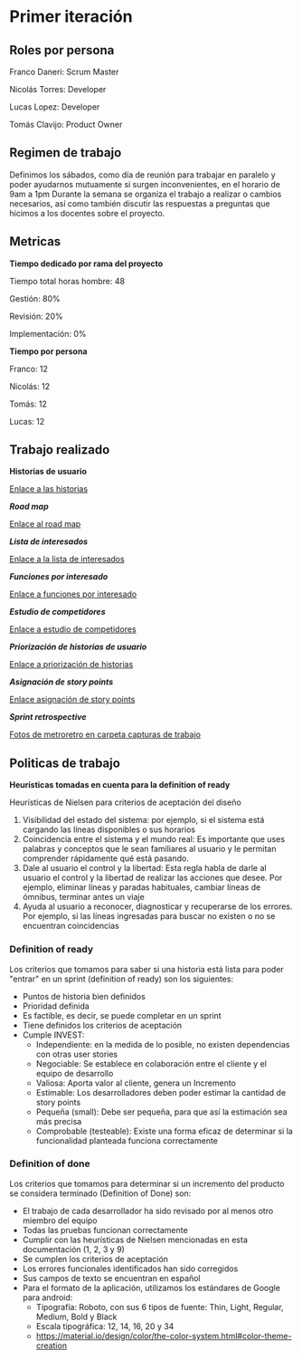 # Primer iteración

## Roles por persona

Franco Daneri: Scrum Master  

Nicolás Torres: Developer  

Lucas Lopez: Developer  

Tomás Clavijo: Product Owner  

## Regimen de trabajo
Definimos los sábados, como día de reunión para trabajar en paralelo 
y poder ayudarnos mutuamente si surgen inconvenientes, en el horario de 9am a 1pm
Durante la semana se organiza el trabajo a realizar o cambios necesarios, así como
también discutir las respuestas a preguntas que hicimos a los docentes sobre el proyecto.

## Metricas

**Tiempo dedicado por rama del proyecto**

Tiempo total horas hombre: 48  

Gestión: 80%  

Revisión: 20%  

Implementación: 0%  

**Tiempo por persona**

Franco: 12   

Nicolás: 12  

Tomás: 12  

Lucas: 12  

## Trabajo realizado

**Historias de usuario**

[Enlace a las historias](https://dev.azure.com/LL257696/ISA1_V2/_backlogs/backlog/ISA1_V2%20Team/Stories)

***Road map***

[Enlace al road map](https://dev.azure.com/LL257696/ISA1_V2/_apps/hub/techtalk.specmap.hub)

***Lista de interesados***

[Enlace a la lista de interesados](ListaDeInteresados.md)

***Funciones por interesado***

[Enlace a funciones por interesado](FuncionesPorInteresado.md)

***Estudio de competidores***

[Enlace a estudio de competidores](EstudioCompetidores.md)

***Priorización de historias de usuario***

[Enlace a priorización de historias](https://dev.azure.com/LL257696/ISA1_V2/_backlogs/backlog/ISA1_V2%20Team/Stories)

***Asignación de story points***

[Enlace asignación de story points](https://dev.azure.com/LL257696/ISA1_V2/_backlogs/backlog/ISA1_V2%20Team/Stories)  

***Sprint retrospective*** 
  
[Fotos de metroretro en carpeta capturas de trabajo](capturasDeTrabajo/)
  
## Politicas de trabajo

**Heurísticas tomadas en cuenta para la definition of ready**

Heurísticas de Nielsen para criterios de aceptación del diseño
1. Visibilidad del estado del sistema: por ejemplo, si el sistema está cargando las líneas disponibles o sus horarios
2. Coincidencia entre el sistema y el mundo real: Es importante que uses palabras y conceptos que le sean familiares al usuario y le permitan comprender rápidamente qué está pasando.
3. Dale al usuario el control y la libertad: Esta regla habla de darle al usuario el control y la libertad de realizar las acciones que desee. Por ejemplo, eliminar líneas y paradas habituales, cambiar líneas de ómnibus, terminar antes un viaje
9. Ayuda al usuario a reconocer, diagnosticar y recuperarse de los errores. Por ejemplo, si las líneas ingresadas para buscar no existen o no se encuentran coincidencias

### Definition of ready
Los criterios que tomamos para saber si una historia está lista para poder "entrar" en un sprint (definition of ready) son los siguientes:
- Puntos de historia bien definidos
- Prioridad definida
- Es factible, es decir, se puede completar en un sprint
- Tiene definidos los criterios de aceptación
- Cumple INVEST:
    - Independiente: en la medida de lo posible, no existen dependencias con otras user stories
    - Negociable: Se establece en colaboración entre el cliente y el equipo de desarrollo
    - Valiosa: Aporta valor al cliente, genera un Incremento
    - Estimable: Los desarrolladores deben poder estimar la cantidad de story points
    - Pequeña (small): Debe ser pequeña, para que así la estimación sea más precisa
    - Comprobable (testeable): Existe una forma eficaz de determinar si la funcionalidad planteada funciona correctamente

### Definition of done
Los criterios que tomamos para determinar si un incremento del producto se considera terminado (Definition of Done) son:
- El trabajo de cada desarrollador ha sido revisado por al menos otro miembro del equipo
- Todas las pruebas funcionan correctamente
- Cumplir con las heurísticas de Nielsen mencionadas en esta documentación (1, 2, 3 y 9)
- Se cumplen los criterios de aceptación
- Los errores funcionales identificados han sido corregidos
- Sus campos de texto se encuentran en español
- Para el formato de la aplicación, utilizamos los estándares de Google para android:
    - Tipografía: Roboto, con sus 6 tipos de fuente: Thin, Light, Regular, Medium, Bold y Black
    - Escala tipográfica: 12, 14, 16, 20 y 34
    - https://material.io/design/color/the-color-system.html#color-theme-creation 

